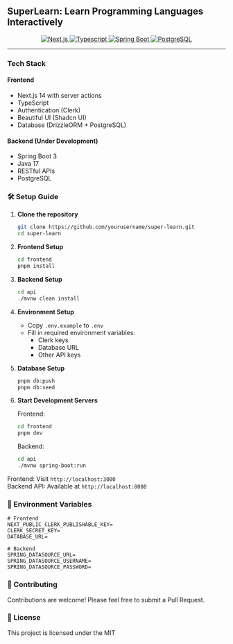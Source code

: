 ## SuperLearn: Learn Programming Languages Interactively

</div>

<div align="center">
  <a href="https://nextjs.org" title="Visit Next.js" target="_blank">
    <img alt="Next.js" src="https://img.shields.io/badge/-NEXTJS-black?style=for-the-badge&logo=Next.js" />
  </a>
  <a href="https://typescriptlang.org" title="More Typescript" target="_blank">
    <img alt="Typescript" src="https://img.shields.io/badge/TypeScript-007ACC?style=for-the-badge&logo=typescript&logoColor=white" />
  </a>
  <a href="https://spring.io/projects/spring-boot" title="Spring Boot" target="_blank">
    <img alt="Spring Boot" src="https://img.shields.io/badge/Spring_Boot-6DB33F?style=for-the-badge&logo=spring&logoColor=white" />
  </a>
  <a href="https://www.postgresql.org/" title="PostgreSQL" target="_blank">
    <img alt="PostgreSQL" src="https://img.shields.io/badge/PostgreSQL-4169E1?style=for-the-badge&logo=postgresql&logoColor=white" />
  </a>
</div>

---

### Tech Stack

#### Frontend

- Next.js 14 with server actions
- TypeScript
- Authentication (Clerk)
- Beautiful UI (Shadcn UI)
- Database (DrizzleORM + PostgreSQL)

#### Backend (Under Development)

- Spring Boot 3
- Java 17
- RESTful APIs
- PostgreSQL

### 🛠 Setup Guide

1. **Clone the repository**

   ```bash
   git clone https://github.com/yourusername/super-learn.git
   cd super-learn
   ```

2. **Frontend Setup**

   ```bash
   cd frontend
   pnpm install
   ```

3. **Backend Setup**

   ```bash
   cd api
   ./mvnw clean install
   ```

4. **Environment Setup**

   - Copy `.env.example` to `.env`
   - Fill in required environment variables:
     - Clerk keys
     - Database URL
     - Other API keys

5. **Database Setup**

   ```bash
   pnpm db:push
   pnpm db:seed
   ```

6. **Start Development Servers**

   Frontend:

   ```bash
   cd frontend
   pnpm dev
   ```

   Backend:

   ```bash
   cd api
   ./mvnw spring-boot:run
   ```

Frontend: Visit `http://localhost:3000`  
Backend API: Available at `http://localhost:8080`

### 📝 Environment Variables

```env
# Frontend
NEXT_PUBLIC_CLERK_PUBLISHABLE_KEY=
CLERK_SECRET_KEY=
DATABASE_URL=

# Backend
SPRING_DATASOURCE_URL=
SPRING_DATASOURCE_USERNAME=
SPRING_DATASOURCE_PASSWORD=
```

### 🤝 Contributing

Contributions are welcome! Please feel free to submit a Pull Request.

### 📄 License

This project is licensed under the MIT
